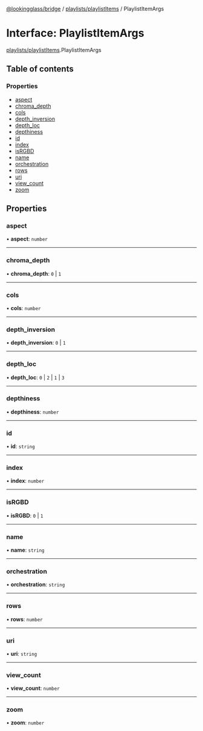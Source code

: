 [@lookingglass/bridge](../README.md) / [playlists/playlistItems](../modules/playlists_playlistItems.md) / PlaylistItemArgs

# Interface: PlaylistItemArgs

[playlists/playlistItems](../modules/playlists_playlistItems.md).PlaylistItemArgs

## Table of contents

### Properties

- [aspect](playlists_playlistItems.PlaylistItemArgs.md#aspect)
- [chroma\_depth](playlists_playlistItems.PlaylistItemArgs.md#chroma_depth)
- [cols](playlists_playlistItems.PlaylistItemArgs.md#cols)
- [depth\_inversion](playlists_playlistItems.PlaylistItemArgs.md#depth_inversion)
- [depth\_loc](playlists_playlistItems.PlaylistItemArgs.md#depth_loc)
- [depthiness](playlists_playlistItems.PlaylistItemArgs.md#depthiness)
- [id](playlists_playlistItems.PlaylistItemArgs.md#id)
- [index](playlists_playlistItems.PlaylistItemArgs.md#index)
- [isRGBD](playlists_playlistItems.PlaylistItemArgs.md#isrgbd)
- [name](playlists_playlistItems.PlaylistItemArgs.md#name)
- [orchestration](playlists_playlistItems.PlaylistItemArgs.md#orchestration)
- [rows](playlists_playlistItems.PlaylistItemArgs.md#rows)
- [uri](playlists_playlistItems.PlaylistItemArgs.md#uri)
- [view\_count](playlists_playlistItems.PlaylistItemArgs.md#view_count)
- [zoom](playlists_playlistItems.PlaylistItemArgs.md#zoom)

## Properties

### aspect

• **aspect**: `number`

___

### chroma\_depth

• **chroma\_depth**: ``0`` \| ``1``

___

### cols

• **cols**: `number`

___

### depth\_inversion

• **depth\_inversion**: ``0`` \| ``1``

___

### depth\_loc

• **depth\_loc**: ``0`` \| ``2`` \| ``1`` \| ``3``

___

### depthiness

• **depthiness**: `number`

___

### id

• **id**: `string`

___

### index

• **index**: `number`

___

### isRGBD

• **isRGBD**: ``0`` \| ``1``

___

### name

• **name**: `string`

___

### orchestration

• **orchestration**: `string`

___

### rows

• **rows**: `number`

___

### uri

• **uri**: `string`

___

### view\_count

• **view\_count**: `number`

___

### zoom

• **zoom**: `number`
